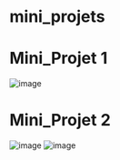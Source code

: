 # mini_projets
# Mini_Projet 1
![image](https://github.com/user-attachments/assets/6bed0034-be5f-43aa-aecf-d0e7c59f84f3)
# Mini_Projet 2
![image](https://github.com/user-attachments/assets/5b04b046-e6c2-45a2-8ba4-8ebecdfe48ef)
![image](https://github.com/user-attachments/assets/6f6b819c-ef9c-4fa9-85be-fbd574a5ff0e)


